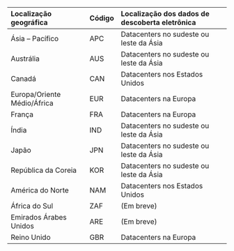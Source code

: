 
|**Localização geográfica**             |**Código**|**Localização dos dados de descoberta eletrônica**      |
|:----------------------------|:-------|:---------------------------------|
|Ásia – Pacífico                 |APC     |Datacenters no sudeste ou leste da Ásia|
|Austrália                    |AUS     |Datacenters no sudeste ou leste da Ásia|
|Canadá                       |CAN     |Datacenters nos Estados Unidos                    |
|Europa/Oriente Médio/África|EUR     |Datacenters na Europa                |
|França                       |FRA     |Datacenters na Europa                |
|Índia                        |IND     |Datacenters no sudeste ou leste da Ásia|
|Japão                        |JPN     |Datacenters no sudeste ou leste da Ásia|
|República da Coreia                        |KOR     |Datacenters no sudeste ou leste da Ásia|
|América do Norte                |NAM     |Datacenters nos Estados Unidos                    |
|África do Sul                 |ZAF     |(Em breve)                     |
|Emirados Árabes Unidos         |ARE     |(Em breve)                     |
|Reino Unido               |GBR     |Datacenters na Europa                |
